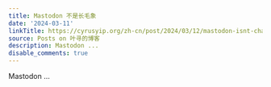 ```yaml
---
title: Mastodon 不是长毛象
date: '2024-03-11'
linkTitle: https://cyrusyip.org/zh-cn/post/2024/03/12/mastodon-isnt-changmaoxiang/
source: Posts on 叶寻的博客
description: Mastodon ...
disable_comments: true
---
```

Mastodon ...
